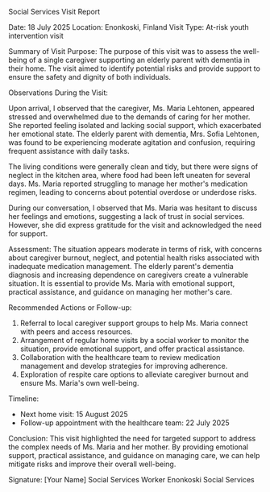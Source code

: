 Social Services Visit Report

Date: 18 July 2025
Location: Enonkoski, Finland
Visit Type: At-risk youth intervention visit

Summary of Visit Purpose:
The purpose of this visit was to assess the well-being of a single caregiver supporting an elderly parent with dementia in their home. The visit aimed to identify potential risks and provide support to ensure the safety and dignity of both individuals.

Observations During the Visit:

Upon arrival, I observed that the caregiver, Ms. Maria Lehtonen, appeared stressed and overwhelmed due to the demands of caring for her mother. She reported feeling isolated and lacking social support, which exacerbated her emotional state. The elderly parent with dementia, Mrs. Sofia Lehtonen, was found to be experiencing moderate agitation and confusion, requiring frequent assistance with daily tasks.

The living conditions were generally clean and tidy, but there were signs of neglect in the kitchen area, where food had been left uneaten for several days. Ms. Maria reported struggling to manage her mother's medication regimen, leading to concerns about potential overdose or underdose risks.

During our conversation, I observed that Ms. Maria was hesitant to discuss her feelings and emotions, suggesting a lack of trust in social services. However, she did express gratitude for the visit and acknowledged the need for support.

Assessment:
The situation appears moderate in terms of risk, with concerns about caregiver burnout, neglect, and potential health risks associated with inadequate medication management. The elderly parent's dementia diagnosis and increasing dependence on caregivers create a vulnerable situation. It is essential to provide Ms. Maria with emotional support, practical assistance, and guidance on managing her mother's care.

Recommended Actions or Follow-up:

1. Referral to local caregiver support groups to help Ms. Maria connect with peers and access resources.
2. Arrangement of regular home visits by a social worker to monitor the situation, provide emotional support, and offer practical assistance.
3. Collaboration with the healthcare team to review medication management and develop strategies for improving adherence.
4. Exploration of respite care options to alleviate caregiver burnout and ensure Ms. Maria's own well-being.

Timeline:

* Next home visit: 15 August 2025
* Follow-up appointment with the healthcare team: 22 July 2025

Conclusion:
This visit highlighted the need for targeted support to address the complex needs of Ms. Maria and her mother. By providing emotional support, practical assistance, and guidance on managing care, we can help mitigate risks and improve their overall well-being.

Signature: [Your Name]
Social Services Worker
Enonkoski Social Services